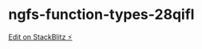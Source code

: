 # ngfs-function-types-28qifl

[Edit on StackBlitz ⚡️](https://stackblitz.com/edit/ngfs-function-types-28qifl)
